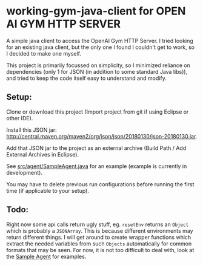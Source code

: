 # working-gym-java-client for OPEN AI GYM HTTP SERVER
A simple java client to access the OpenAI Gym HTTP Server. I tried looking for an existing java client, but the only one I found I couldn't get to work, so I decided to make one myself. 

This project is primarily focussed on simplicity, so I minimized reliance on dependencies (only 1 for JSON (in addition to some standard Java libs)), and tried to keep the code itself easy to understand and modify.

## Setup:
Clone or download this project (Import project from git if using Eclipse or other IDE).

Install this JSON jar: <a>http://central.maven.org/maven2/org/json/json/20180130/json-20180130.jar</a>.

Add that JSON jar to the project as an external archive (Build Path / Add External Archives in Eclipse).

See <a href="https://github.com/Ryan-Amaral/working-gym-java-client/blob/master/src/agent/SampleAgent.java">src/agent/SampleAgent.java</a> for an example (example is currently in development).

You may have to delete previous run configurations before running the first time (if applicable to your setup).

## Todo:
Right now some api calls return ugly stuff, eg. ```resetEnv``` returns an ```Object``` which is probably a ```JSONArray```. This is because different environments may return different things. I will get around to create wrapper functions which extract the needed variables from such ```Objects``` automatically for common formats that may be seen. For now, it is not too difficult to deal with, look at the <a href="https://github.com/Ryan-Amaral/working-gym-java-client/blob/master/src/agent/SampleAgent.java">Sample Agent</a> for examples.

